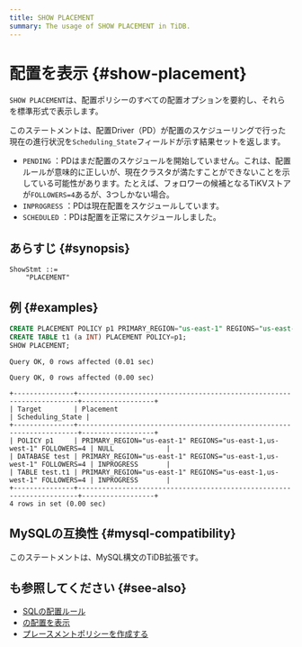 ```yaml
---
title: SHOW PLACEMENT
summary: The usage of SHOW PLACEMENT in TiDB.
---
```


# 配置を表示 {#show-placement}

`SHOW PLACEMENT`は、配置ポリシーのすべての配置オプションを要約し、それらを標準形式で表示します。

このステートメントは、配置Driver（PD）が配置のスケジューリングで行った現在の進行状況を`Scheduling_State`フィールドが示す結果セットを返します。

-   `PENDING` ：PDはまだ配置のスケジュールを開始していません。これは、配置ルールが意味的に正しいが、現在クラスタが満たすことができないことを示している可能性があります。たとえば、フォロワーの候補となるTiKVストアが`FOLLOWERS=4`あるが、3つしかない場合。
-   `INPROGRESS` ：PDは現在配置をスケジュールしています。
-   `SCHEDULED` ：PDは配置を正常にスケジュールしました。

## あらすじ {#synopsis}

```ebnf+diagram
ShowStmt ::=
    "PLACEMENT"
```

## 例 {#examples}


```sql
CREATE PLACEMENT POLICY p1 PRIMARY_REGION="us-east-1" REGIONS="us-east-1,us-west-1" FOLLOWERS=4;
CREATE TABLE t1 (a INT) PLACEMENT POLICY=p1;
SHOW PLACEMENT;
```

```
Query OK, 0 rows affected (0.01 sec)

Query OK, 0 rows affected (0.00 sec)

+---------------+----------------------------------------------------------------------+------------------+
| Target        | Placement                                                            | Scheduling_State |
+---------------+----------------------------------------------------------------------+------------------+
| POLICY p1     | PRIMARY_REGION="us-east-1" REGIONS="us-east-1,us-west-1" FOLLOWERS=4 | NULL             |
| DATABASE test | PRIMARY_REGION="us-east-1" REGIONS="us-east-1,us-west-1" FOLLOWERS=4 | INPROGRESS       |
| TABLE test.t1 | PRIMARY_REGION="us-east-1" REGIONS="us-east-1,us-west-1" FOLLOWERS=4 | INPROGRESS       |
+---------------+----------------------------------------------------------------------+------------------+
4 rows in set (0.00 sec)
```

## MySQLの互換性 {#mysql-compatibility}

このステートメントは、MySQL構文のTiDB拡張です。

## も参照してください {#see-also}

-   [SQLの配置ルール](/placement-rules-in-sql.md)
-   [の配置を表示](/sql-statements/sql-statement-show-placement-for.md)
-   [プレースメントポリシーを作成する](/sql-statements/sql-statement-create-placement-policy.md)
